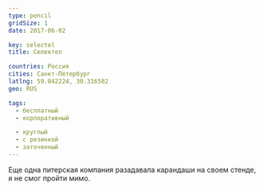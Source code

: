 ```yaml
---
type: pencil
gridSize: 1
date: 2017-06-02

key: selectel
title: Селектел

countries: Россия
cities: Санкт-Петербург
latlng: 59.842224, 30.316582
geo: RUS

tags:
  - бесплатный
  - корпоративный

  - круглый
  - с резинкой
  - заточенный
---
```


Еще одна питерская компания разадавала карандаши на своем стенде, я не смог пройти мимо.
